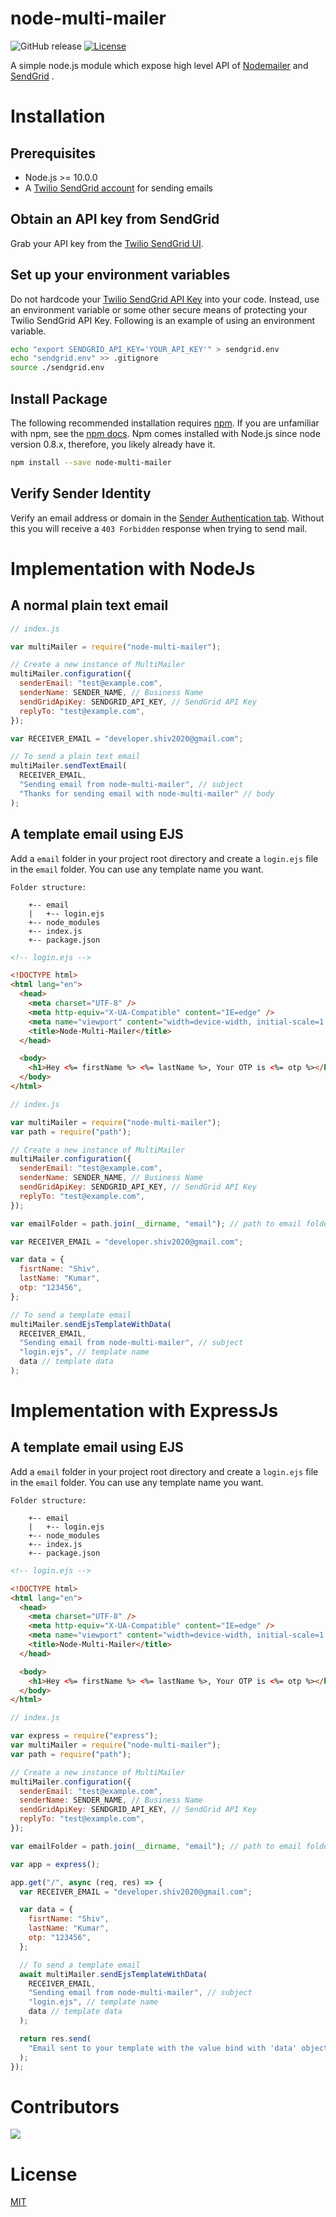 # node-multi-mailer

![GitHub release](https://img.shields.io/github/release/shiv-source/node-multi-mailer)
[![License](https://img.shields.io/github/license/shiv-source/node-multi-mailer)](https://opensource.org/licenses/MIT)

A simple node.js module which expose high level API of [Nodemailer](https://www.npmjs.com/package/nodemailer) and [SendGrid](https://www.npmjs.com/package/@sendgrid/mail) .

# Installation

## Prerequisites

- Node.js >= 10.0.0
- A [Twilio SendGrid account](https://sendgrid.com/free?source=sendgrid-nodejs) for sending emails

## Obtain an API key from SendGrid

Grab your API key from the [Twilio SendGrid UI](https://app.sendgrid.com/settings/api_keys).

## Set up your environment variables

Do not hardcode your [Twilio SendGrid API Key](https://app.sendgrid.com/settings/api_keys) into your code. Instead, use an environment variable or some other secure means of protecting your Twilio SendGrid API Key. Following is an example of using an environment variable.

```bash
echo "export SENDGRID_API_KEY='YOUR_API_KEY'" > sendgrid.env
echo "sendgrid.env" >> .gitignore
source ./sendgrid.env
```

## Install Package

The following recommended installation requires [npm](https://npmjs.org/). If you are unfamiliar with npm, see the [npm docs](https://npmjs.org/doc/). Npm comes installed with Node.js since node version 0.8.x, therefore, you likely already have it.

```sh
npm install --save node-multi-mailer
```

## Verify Sender Identity

Verify an email address or domain in the [Sender Authentication tab](https://app.sendgrid.com/settings/sender_auth/senders). Without this you will receive a `403 Forbidden` response when trying to send mail.

# Implementation with NodeJs

## A normal plain text email

```js
// index.js

var multiMailer = require("node-multi-mailer");

// Create a new instance of MultiMailer
multiMailer.configuration({
  senderEmail: "test@example.com",
  senderName: SENDER_NAME, // Business Name
  sendGridApiKey: SENDGRID_API_KEY, // SendGrid API Key
  replyTo: "test@example.com",
});

var RECEIVER_EMAIL = "developer.shiv2020@gmail.com";

// To send a plain text email
multiMailer.sendTextEmail(
  RECEIVER_EMAIL,
  "Sending email from node-multi-mailer", // subject
  "Thanks for sending email with node-multi-mailer" // body
);
```

## A template email using EJS

Add a `email` folder in your project root directory and create a `login.ejs` file in the `email` folder. You can use any template name you want.

```
Folder structure:

    +-- email
    |   +-- login.ejs
    +-- node_modules
    +-- index.js
    +-- package.json
```

```html
<!-- login.ejs -->

<!DOCTYPE html>
<html lang="en">
  <head>
    <meta charset="UTF-8" />
    <meta http-equiv="X-UA-Compatible" content="IE=edge" />
    <meta name="viewport" content="width=device-width, initial-scale=1.0" />
    <title>Node-Multi-Mailer</title>
  </head>

  <body>
    <h1>Hey <%= firstName %> <%= lastName %>, Your OTP is <%= otp %></h1>
  </body>
</html>
```

```js
// index.js

var multiMailer = require("node-multi-mailer");
var path = require("path");

// Create a new instance of MultiMailer
multiMailer.configuration({
  senderEmail: "test@example.com",
  senderName: SENDER_NAME, // Business Name
  sendGridApiKey: SENDGRID_API_KEY, // SendGrid API Key
  replyTo: "test@example.com",
});

var emailFolder = path.join(__dirname, "email"); // path to email folder

var RECEIVER_EMAIL = "developer.shiv2020@gmail.com";

var data = {
  fisrtName: "Shiv",
  lastName: "Kumar",
  otp: "123456",
};

// To send a template email
multiMailer.sendEjsTemplateWithData(
  RECEIVER_EMAIL,
  "Sending email from node-multi-mailer", // subject
  "login.ejs", // template name
  data // template data
);
```

# Implementation with ExpressJs

## A template email using EJS

Add a `email` folder in your project root directory and create a `login.ejs` file in the `email` folder. You can use any template name you want.

```
Folder structure:

    +-- email
    |   +-- login.ejs
    +-- node_modules
    +-- index.js
    +-- package.json
```

```html
<!-- login.ejs -->

<!DOCTYPE html>
<html lang="en">
  <head>
    <meta charset="UTF-8" />
    <meta http-equiv="X-UA-Compatible" content="IE=edge" />
    <meta name="viewport" content="width=device-width, initial-scale=1.0" />
    <title>Node-Multi-Mailer</title>
  </head>

  <body>
    <h1>Hey <%= firstName %> <%= lastName %>, Your OTP is <%= otp %></h1>
  </body>
</html>
```

```js
// index.js

var express = require("express");
var multiMailer = require("node-multi-mailer");
var path = require("path");

// Create a new instance of MultiMailer
multiMailer.configuration({
  senderEmail: "test@example.com",
  senderName: SENDER_NAME, // Business Name
  sendGridApiKey: SENDGRID_API_KEY, // SendGrid API Key
  replyTo: "test@example.com",
});

var emailFolder = path.join(__dirname, "email"); // path to email folder

var app = express();

app.get("/", async (req, res) => {
  var RECEIVER_EMAIL = "developer.shiv2020@gmail.com";

  var data = {
    fisrtName: "Shiv",
    lastName: "Kumar",
    otp: "123456",
  };

  // To send a template email
  await multiMailer.sendEjsTemplateWithData(
    RECEIVER_EMAIL,
    "Sending email from node-multi-mailer", // subject
    "login.ejs", // template name
    data // template data
  );

  return res.send(
    "Email sent to your template with the value bind with 'data' object"
  );
});
```

# Contributors

<a href = "https://github.com/shiv-source">
  <img src = "https://contrib.rocks/image?repo=shiv-source/node-multi-mailer"/>
</a>

# License

[MIT](https://opensource.org/licenses/MIT)